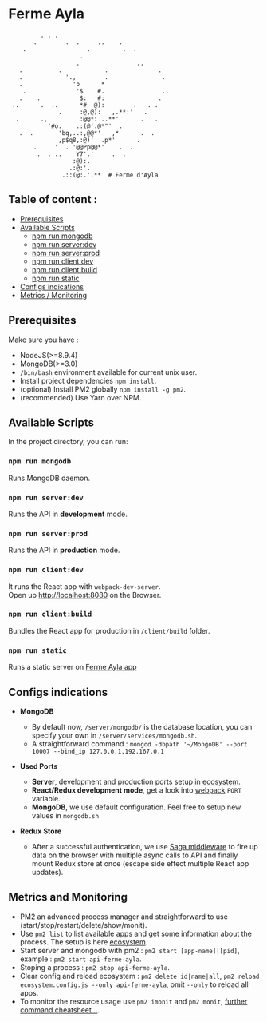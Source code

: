 # Ferme Ayla

```
         . . .
       .        .  .     ..    .
    .                 .         .  .
                    .
                   .                ..
   .          .            .              .
   .            '.,        .               .
   .              'b      *
    .              '$    #.                ..
   .    .           $:   #:               .
 ..      .  ..      *#  @):        .   . .
              .     :@,@):   ,.**:'   .
  .      .,         :@@*: ..**'      .   .
           '#o.    .:(@'.@*"'  .
   .  .       'bq,..:,@@*'   ,*      .  .
              ,p$q8,:@)'  .p*'      .
       .     '  . '@@Pp@@*'    .  .
        .  . ..    Y7'.'     .  .
                  :@):.
                 .:@:'.
               .::(@:.'.**  # Ferme d'Ayla
```


## Table of content :
  - [Prerequisites](#prerequisites)
  - [Available Scripts](#available-scripts)
    - [npm run mongodb](#npm-run-mongodb)
    - [npm run server:dev](#npm-run-serverdev)
    - [npm run server:prod](#npm-run-serverprod)
    - [npm run client:dev](#npm-run-clientdev)
    - [npm run client:build](#npm-run-clientbuild)
    - [npm run static](#npm-run-static)
  - [Configs indications](#configs-indications)
  - [Metrics / Monitoring](#metrics-and-monitoring)


## Prerequisites

Make sure you have :
  * NodeJS(>=8.9.4)
  * MongoDB(>=3.0)
  * `/bin/bash` environment available for current unix user.
  * Install project dependencies `npm install`.
  * (optional) Install PM2 globally `npm install -g pm2`.<br>
  * (recommended) Use Yarn over NPM.


## Available Scripts

In the project directory, you can run:

### `npm run mongodb`

Runs MongoDB daemon.

### `npm run server:dev`

Runs the API in **development** mode.

### `npm run server:prod`

Runs the API in **production** mode.

### `npm run client:dev`

It runs the React app with `webpack-dev-server`.<br>
Open up [http://localhost:8080](http://localhost:8080) on the Browser.

### `npm run client:build`

Bundles the React app for production in `/client/build` folder.

### `npm run static`

Runs a static server on [Ferme Ayla app](./static/html)


## Configs indications

* **MongoDB**
  * By default now, `/server/mongodb/` is the database location, you can specify your own in `/server/services/mongodb.sh`.
  * A straightforward command : `mongod -dbpath '~/MongoDB' --port 10007 --bind_ip 127.0.0.1,192.167.0.1`

* **Used Ports**
  * **Server**, development and production ports setup in [ecosystem](./server/ecosystem.config.js).
  * **React/Redux development mode**, get a look into [webpack](/client/webpack.config.js) `PORT` variable.
  * **MongoDB**, we use default configuration. Feel free to setup new values in `mongodb.sh`

* **Redux Store**
  * After a successful authentication, we use [Saga middleware](./client/redux/middleware/Saga.js) to fire up data on the browser with multiple async calls to API and finally mount Redux store at once (escape side effect multiple React app updates).


## Metrics and Monitoring

* PM2 an advanced process manager and straightforward to use (start/stop/restart/delete/show/monit).<br>
* Use `pm2 list` to list available apps and get some information about the process. The setup is here [ecosystem](./server/ecosystem.config.js).<br>
* Start server and mongodb with pm2 : `pm2 start [app-name]|[pid]`, example : `pm2 start api-ferme-ayla`.
* Stoping a process : `pm2 stop api-ferme-ayla`.
* Clear config and reload ecosystem : `pm2 delete id|name|all`, `pm2 reload ecosystem.config.js --only api-ferme-ayla`, omit `--only` to reload all apps.
* To monitor the resource usage use `pm2 imonit` and `pm2 monit`, [further command cheatsheet ..](https://github.com/Unitech/pm2).
